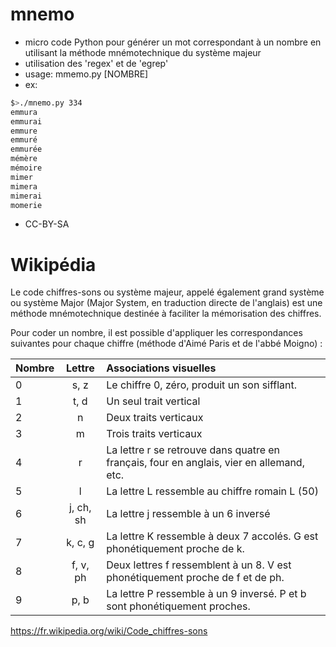 # mnemo

- micro code Python pour générer un mot correspondant à un nombre en utilisant la méthode mnémotechnique du système majeur
- utilisation des 'regex' et de 'egrep'
- usage: mmemo.py [NOMBRE]
- ex: 
```bash
$>./mnemo.py 334
emmura
emmurai
emmure
emmuré
emmurée
mémère
mémoire
mimer
mimera
mimerai
momerie
```

- CC-BY-SA

# Wikipédia

Le code chiffres-sons ou système majeur, appelé également grand système ou système Major (Major System, en traduction directe de l'anglais) est une méthode mnémotechnique destinée à faciliter la mémorisation des chiffres. 

Pour coder un nombre, il est possible d'appliquer les correspondances suivantes pour chaque chiffre (méthode d'Aimé Paris et de l'abbé Moigno) :

| Nombre| Lettre     | Associations visuelles                                                                   |
|-------|:----------:|:-----------------------------------------------------------------------------------------|
| 0 	  |  s, z 	   | Le chiffre 0, zéro, produit un son sifflant.                                             |
| 1 	  |  t, d 	   | Un seul trait vertical                                                                   |
| 2 	  |  n 	       | Deux traits verticaux                                                                    |
| 3 	  |  m 	       | Trois traits verticaux                                                                   |
| 4 	  |  r 	       | La lettre r se retrouve dans quatre en français, four en anglais, vier en allemand, etc. |
| 5 	  |  l 	       | La lettre L ressemble au chiffre romain L (50)                                           |
| 6 	  |  j, ch, sh | La lettre j ressemble à un 6 inversé                                                     |
| 7 	  |  k, c, g 	 | La lettre K ressemble à deux 7 accolés. G est phonétiquement proche de k.                |
| 8 	  |  f, v, ph  | Deux lettres f ressemblent à un 8. V est phonétiquement proche de f et de ph.            |
| 9 	  |  p, b 	   | La lettre P ressemble à un 9 inversé. P et b sont phonétiquement proches.                |

https://fr.wikipedia.org/wiki/Code_chiffres-sons

